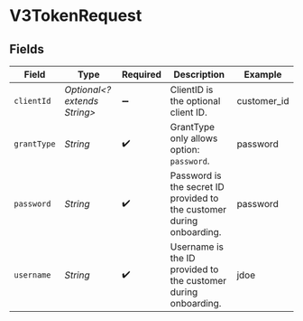 # V3TokenRequest


## Fields

| Field                                                                 | Type                                                                  | Required                                                              | Description                                                           | Example                                                               |
| --------------------------------------------------------------------- | --------------------------------------------------------------------- | --------------------------------------------------------------------- | --------------------------------------------------------------------- | --------------------------------------------------------------------- |
| `clientId`                                                            | *Optional<? extends String>*                                          | :heavy_minus_sign:                                                    | ClientID is the optional client ID.                                   | customer_id                                                           |
| `grantType`                                                           | *String*                                                              | :heavy_check_mark:                                                    | GrantType only allows option: `password`.                             | password                                                              |
| `password`                                                            | *String*                                                              | :heavy_check_mark:                                                    | Password is the secret ID provided to the customer during onboarding. | password                                                              |
| `username`                                                            | *String*                                                              | :heavy_check_mark:                                                    | Username is the ID provided to the customer during onboarding.        | jdoe                                                                  |